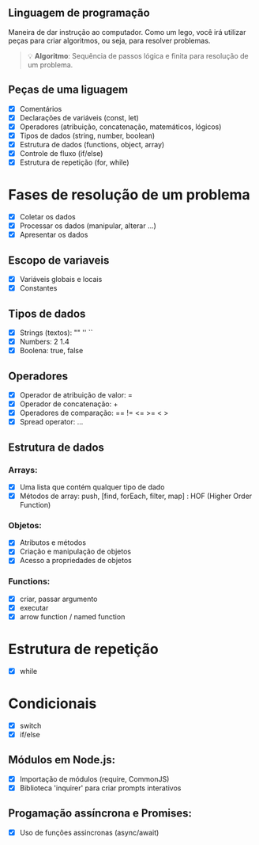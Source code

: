 ## Linguagem de programação

Maneira de dar instrução ao computador.
Como um lego, você irá utilizar peças para criar algoritmos, ou seja, para resolver problemas.

> 💡 **Algoritmo**: Sequência de passos lógica e finita para resolução de um problema.

## Peças de uma liguagem

- [x] Comentários
- [x] Declarações de variáveis (const, let)
- [x] Operadores (atribuição, concatenação, matemáticos, lógicos)
- [x] Tipos de dados (string, number, boolean)
- [x] Estrutura de dados (functions, object, array)
- [x] Controle de fluxo (if/else)
- [x] Estrutura de repetição (for, while)

# Fases de resolução de um problema

- [x] Coletar os dados
- [x] Processar os dados (manipular, alterar ...)
- [x] Apresentar os dados

## Escopo de variaveis

- [x] Variáveis globais e locais
- [x] Constantes

## Tipos de dados

- [x] Strings (textos): "" '' ``
- [x] Numbers: 2 1.4
- [x] Boolena: true, false

## Operadores

- [x] Operador de atribuição de valor: =
- [x] Operador de concatenação: +
- [x] Operadores de comparação: ==  !=  <= >= < >
- [x] Spread operator: ...

## Estrutura de dados

### Arrays:

- [x] Uma lista que contém qualquer tipo de dado
- [x] Métodos de array: push, [find, forEach, filter, map] : HOF (Higher Order Function)

### Objetos:

- [x] Atributos e métodos
- [x] Criação e manipulação de objetos
- [x] Acesso a propriedades de objetos

### Functions:

- [x] criar, passar argumento
- [x] executar
- [x] arrow function / named function

# Estrutura de repetição

- [x] while

# Condicionais

- [x] switch
- [x] if/else

## Módulos em Node.js:

- [x] Importação de módulos (require, CommonJS)
- [x] Biblioteca 'inquirer' para criar prompts interativos

## Progamação assíncrona e Promises:

- [x] Uso de funções assincronas (async/await)